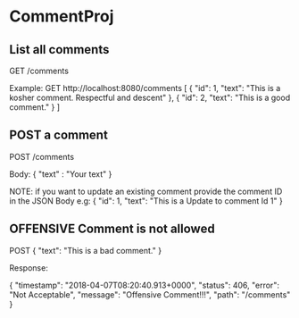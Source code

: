 # CommentProj

## List all comments
GET /comments

Example:
GET http://localhost:8080/comments
[
    {
        "id": 1,
        "text": "This is a kosher comment. Respectful and descent"
    },
    {
        "id": 2,
        "text": "This is a good comment."
    }
]

## POST a comment

POST /comments

Body: { "text" : "Your text" }

NOTE: if you want to update an existing comment provide the comment ID in the JSON Body
e.g:
    {
        "id": 1,
        "text": "This is a Update to comment Id 1"
    }

## OFFENSIVE Comment is not allowed

POST 
 {
        "text": "This is a bad comment."
  }
  
Response:

{
    "timestamp": "2018-04-07T08:20:40.913+0000",
    "status": 406,
    "error": "Not Acceptable",
    "message": "Offensive Comment!!!",
    "path": "/comments"
}
